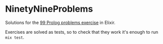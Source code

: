 NinetyNineProblems
==================

Solutions for the [99 Prolog problems exercise](https://sites.google.com/site/prologsite/prolog-problems) in Elixir.

Exercises are solved as tests, so to check that they work it's enough to run `mix test`.
